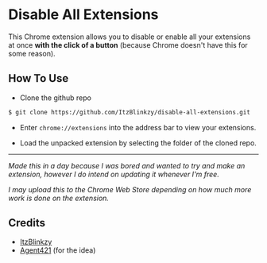 # Disable All Extensions 
This Chrome extension allows you to disable or enable all your extensions at once **with the click of a button** (because Chrome doesn't have this for some reason).


## How To Use
* Clone the github repo
```bash
$ git clone https://github.com/ItzBlinkzy/disable-all-extensions.git
```


* Enter `chrome://extensions` into the address bar to view your extensions.

* Load the unpacked extension by selecting the folder of the cloned repo.
----
_Made this in a day because I was bored and wanted to try and make an extension, however I do intend on updating it whenever I'm free._

_I may upload this to the Chrome Web Store depending on how much more work is done on the extension._
## Credits
* [ItzBlinkzy](https://github.com/ItzBlinkzy)
* [Agent421](https://github.com) (for the idea)

